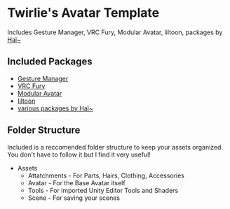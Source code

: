 # Twirlie's Avatar Template

Includes Gesture Manager, VRC Fury, Modular Avatar, liltoon, packages by [Haï~](https://docs.hai-vr.dev/docs/products)

## Included Packages

* [Gesture Manager](https://github.com/BlackStartx/VRC-Gesture-Manager)
* [VRC Fury](https://vrcfury.com/)
* [Modular Avatar](https://modular-avatar.nadena.dev/docs/intro)
* [liltoon](https://lilxyzw.github.io/lilToon/#/)
* [various packages by Haï~](https://docs.hai-vr.dev/docs/products)

## Folder Structure

Included is a reccomended folder structure to keep your assets organized. You don't have to follow it but I find it very useful!

* Assets
  * Attatchments - For Parts, Hairs, Clothing, Accessories
  * Avatar - For the Base Avatar itself
  * Tools - For imported Unity Editor Tools and Shaders
  * Scene - For saving your scenes
